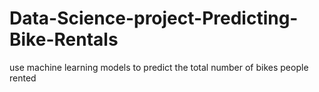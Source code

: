 # Data-Science-project-Predicting-Bike-Rentals
use machine learning models to predict the total number of bikes people rented
